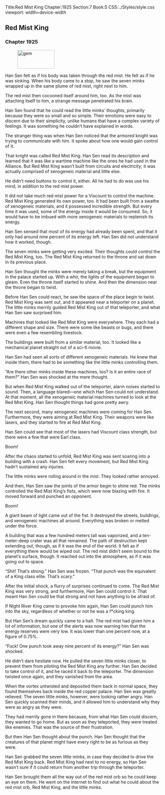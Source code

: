 Title:Red Mist King 
Chapter:1925 
Section:7 
Book:5 
CSS:../Styles/style.css 
viewport: width=device-width
  
## Red Mist King
### Chapter 1925 
<figure>
	<img src="../Images/gem.gif" alt="gem" id="gem" width="120" height="60" />
</figure>
  

  
  Han Sen felt as if his body was taken through the red mist. He felt as if he was sinking. When his body came to a stop, he saw the seven minks wrapped up in the same plume of red mist, right next to him.

The red mist then cocooned itself around him, too. As the mist was attaching itself to him, a strange message penetrated his brain.

Han Sen found that he could read the little minks’ thoughts, primarily because they were so small and so simple. Their emotions were easy to discern due to their simplicity, unlike humans that have a complex variety of feelings. It was something he couldn’t have explained in words.

The stranger thing was when Han Sen noticed that the armored knight was trying to communicate with him. It spoke about how one would gain control of it.

That knight was called Red Mist King. Han Sen read its description and learned that it was like a wartime machine like the ones he had used in the Alliance. But Red Mist King wasn’t built from circuits and electricity; it was actually comprised of xenogeneic material and little else.

He didn’t need buttons to control it, either. All he had to do was use his mind, in addition to the red mist power.

It did not take much red mist power for a Viscount to control the machine. Red Mist King generated its own power, too. It had been built from a swathe of xenogeneic materials, and it possessed incredible strength. But every time it was used, some of the energy inside it would be consumed. So, it would have to be imbued with more xenogeneic materials to replenish its energy.

Han Sen sensed that most of its energy had already been spent, and that it only had around nine percent of its energy left. Han Sen did not understand how it worked, though.

The seven minks were getting very excited. Their thoughts could control the Red Mist King, too. The Red Mist King returned to the throne and sat down in its previous place.

Han Sen thought the minks were merely taking a break, but the equipment in the palace started up. With a whir, the lights of the equipment began to gleam. Even the throne itself started to shine. And then the dimension near the throne began to twist.

Before Han Sen could react, he saw the space of the place begin to twist. Red Mist King was sent out, and it appeared near a teleporter on a planet. The little minks merrily guided Red Mist King out of that teleporter, and what Han Sen saw surprised him.

Machines that looked like Red Mist King were everywhere. They each had a different shape and size. There were some like beasts or bugs, and there were even a few resembling livestock.

The buildings were built from a similar material, too. It looked like a mechanical planet straight out of a sci-fi movie.

Han Sen had seen all sorts of different xenogeneic materials. He knew that inside them, there had to be something like the little minks controlling them.

“Are there other minks inside these machines, too? Is it an entire race of them?” Han Sen was shocked at the mere thought.

But when Red Mist King walked out of the teleporter, alarm noises started to sound. Then, a language blared—one which Han Sen could not understand. At that moment, all the xenogeneic material machines turned to look at the Red Mist King. Han Sen thought things had gone pretty awry.

The next second, many xenogeneic machines were coming for Han Sen. Furthermore, they were aiming at Red Mist King. Their weapons were like lasers, and they started to fire at Red Mist King.

Han Sen could see that most of the lasers had Viscount class strength, but there were a few that were Earl class.

Boom!

After the chaos started to unfold, Red Mist King was sent soaring into a building with a crash. Han Sen felt every movement, but Red Mist King hadn’t sustained any injuries.

The little minks were rolling around in the mist. They looked rather annoyed.

And then, Han Sen saw the joints of the armor begin to shine red. The minks controlled the Red Mist King’s fists, which were now blazing with fire. It moved forward and punched an opponent.

Boom!

A giant beam of light came out of the fist. It destroyed the streets, buildings, and xenogeneic machines all around. Everything was broken or melted under the force.

A building that was a few hundred meters tall was vaporized, and a ten-meter-deep crater was all that remained. The path of destruction kept extending out, though, as if it was the end of the world. It felt as if everything there would be wiped out. The red mist didn’t seem bound to the planet’s surface, though. It reached out into the atmosphere, as if it was going out to space.

“Shit! That’s strong.” Han Sen was frozen. “That punch was the equivalent of a King class elite. That’s scary.”

After the initial shock, a flurry of surprises continued to come. The Red Mist King was very strong, and furthermore, Han Sen could control it. That meant Han Sen could be that strong and not have anything to be afraid of.

If Night River King came to provoke him again, Han Sen could punch him into the sky, regardless of whether or not he was a f*cking king.

But Han Sen’s dream quickly came to a halt. The red mist had given him a lot of information, but one of the alerts was now warning him that the energy reserves were very low. It was lower than one percent now, at a figure of 0.75%.

“Fuck! One punch took away nine percent of its energy?” Han Sen was shocked.

He didn’t dare hesitate now. He pulled the seven little minks closer, to prevent them from piloting the Red Mist King any further. Han Sen decided to take control of it, and he raced it back to the teleporter. The dimension twisted once again, and they vanished from the area.

When the vortex untwisted and deposited them back in normal space, they found themselves back inside the red copper palace. Han Sen was greatly relieved. The seven little minks, however, were looking rather angry. Han Sen quickly scanned their minds, and it allowed him to understand why they were as angry as they were.

They had merrily gone in there because, from what Han Sen could discern, they wanted to go home. But as soon as they teleported, they were treated like enemies. That was the source of their frustration.

But then Han Sen thought about the punch. Han Sen thought that the creatures of that planet might have every right to be as furious as they were.

Han Sen grabbed the seven little minks, in case they decided to drive the Red Mist King back. Red Mist King had next to no energy, so Han Sen wasn’t sure if it could return from another trip through the teleporter.

Han Sen brought them all the way out of the red mist orb so he could keep an eye on them. He went on the internet to find out what he could about the red mist orb, Red Mist King, and the little minks.
